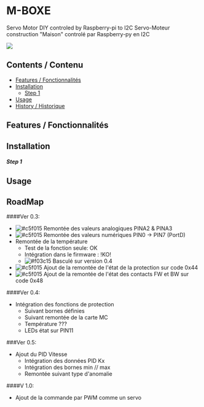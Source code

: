 # M-BOXE
Servo Motor DIY controled by Raspberry-pi to I2C
Servo-Moteur construction "Maison" controlé par Raspberry-py en I2C

<img src="https://raw.githubusercontent.com/Nao974/M-BOXE/M-BOXE.jpg">

## Contents / Contenu

* [Features / Fonctionnalités](https://github.com/Nao974/M-BOXE#features--fonctionnalités)
* [Installation](https://github.com/Nao974/M-BOXE#installation)
	* [Step 1](https://github.com/Nao974/M-BOXE#step-1)
* [Usage](https://github.com/Nao974/M-BOXE#usage)
* [History / Historique](https://github.com/Nao974/M-BOXE#histroy--historique)

## Features / Fonctionnalités

## Installation

##### Step 1

## Usage



## RoadMap
####Ver 0.3:
- ![#c5f015](https://placehold.it/15/c5f015/000000?text=+) Remontée des valeurs analogiques PINA2 & PINA3
- ![#c5f015](https://placehold.it/15/c5f015/000000?text=+) Remontée des valeurs numériques PIN0 -> PIN7 (PortD)
- Remontée de la température
  - Test de la fonction seule: OK
  - Intégration dans le firmware : !KO!
  - ![#f03c15](https://placehold.it/15/f03c15/000000?text=+) Basculé sur version 0.4
- ![#c5f015](https://placehold.it/15/c5f015/000000?text=+) Ajout de la remontée de l'état de la protection sur code 0x44
- ![#c5f015](https://placehold.it/15/c5f015/000000?text=+) Ajout de la remontée de l'état des contacts FW et BW sur code 0x48


####Ver 0.4:
- Intégration des fonctions de protection
	- Suivant bornes définies
	- Suivant remontée de la carte MC
	- Température ???
	- LEDs état sur PIN11


###Ver 0.5:
- Ajout du PID Vitesse
	- Intégration des données PID Kx
	- Intégration des bornes min // max
	- Remontée suivant type d'anomalie


####V 1.0:
- Ajout de la commande par PWM comme un servo

